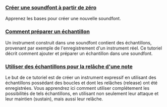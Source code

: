 ### [Créer une soundfont à partir de zéro](tutorials/create-a-soundfont-from-scratch.md)

Apprenez les bases pour créer une nouvelle soundfont.


### [Comment préparer un échantillon](tutorials/how-to-prepare-a-sample.md)

Un instrument construit dans une soundfont contient des échantillons, provenant par exemple de l'enregistrement d'un instrument réel.
Ce tutoriel décrit comment ajouter et préparer un échantillon dans une soundfont.


### [Utiliser des échantillons pour la relâche d'une note](tutorials/using-custom-releases-in-an-instrument.md)

Le but de ce tutoriel est de créer un instrument expressif en utilisant des échantillons possédant des boucles et dont les relâches (release) ont été enregistrées.
Vous apprendrez ici comment utiliser complétement les possibilités de tels échantillons, en utilisant non seulement leur attaque et leur maintien (sustain), mais aussi leur relâche.